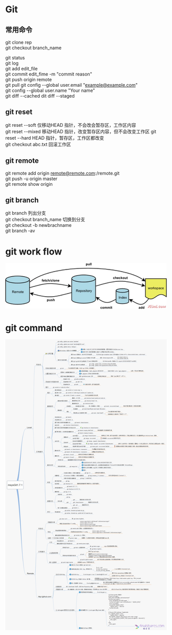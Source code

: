 # Git 

## 常用命令
git clone rep  
git checkout branch_name  

git status  
git log  
git add edit_file  
git commit edit_fime -m "commit reason"  
git push origin remote  
git pull 
git config --global user.email "example@example.com"  
git config --global user.name "Your name"  
git diff --cached
dit diff --staged


## git reset
git reset --soft 仅移动HEAD 指针，不会改会暂存区，工作区内容  
git reset --mixed 移动HEAD 指针，改变暂存区内容，但不会改变工作区
git reset --hard HEAD 指针，暂存区，工作区都改变  
git checkout abc.txt 回滚工作区
## git remote 
git remote add origin remote@remote.com:/remote.git  
git push -u origin master   
git remote show origin
## git branch
git branch 列出分支  
git checkout branch_name 切换到分支  
git checkout -b newbrachname  
git branch -av  

# git work flow
![git work flow](img/git.jpg)

# git command
![git command](img/git_overview.jpg)


